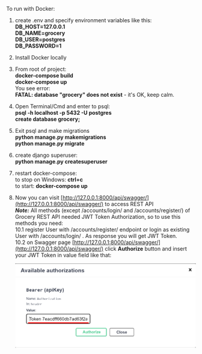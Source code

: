 To run with Docker:  
1. create .env and specify environment variables like this:  
**DB_HOST=127.0.0.1  
  DB_NAME=grocery  
  DB_USER=postgres  
  DB_PASSWORD=1**  
   
3. Install Docker locally
4. From root of project:  
   **docker-compose build**  
   **docker-compose up**  
You see error:  
**FATAL:  database "grocery" does not exist** - it's OK, keep calm.  
6. Open Terminal/Cmd and enter to psql:  
  **psql -h localhost -p 5432 -U postgres**  
  **create database grocery;**
7. Exit psql and make migrations  
**python manage.py makemigrations**  
**python manage.py migrate**  
8. create django superuser:  
**python manage.py createsuperuser**  
9. restart docker-compose:  
to stop on Windows: **ctrl+c**  
to start: **docker-compose up**
10. Now you can visit [http://127.0.0.1:8000/api/swagger/](http://127.0.0.1:8000/api/swagger/) to access REST API  
**_Note:_** All methods (except /accounts/login/ and /accounts/register/) of Grocery REST API needed JWT Token Authorization, so to use this methods you need:  
  10.1 register User with /accounts/register/ endpoint or login as existing User with /accounts/login/ . As response you will get JWT Token.  
  10.2 on Swagger page [http://127.0.0.1:8000/api/swagger/](http://127.0.0.1:8000/api/swagger/) click **Authorize** button and insert your JWT Token in value field like that:

    <p align="center">
        <img src="https://github.com/YaroslavGrushko/grocery-shopping-planner/blob/main/jwt_token.png?raw=true" width="500" height="auto" style="margin: auto">
    </p>
